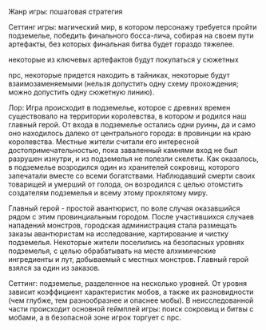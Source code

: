 Жанр игры: пошаговая стратегия

Сеттинг игры: магический мир, в котором персонажу требуется пройти подземелье, победить финального босса-лича, собирая на своем пути артефакты, без которых финальная битва будет гораздо тяжелее.

некоторые из ключевых артефактов будут покупаться у сюжетных 

npc, некоторые придется находить в тайниках, некоторые будут взаимозаменяемыми (нельзя допустить одну схему прохождения; можно допустить одну сюжетную линию).

Лор: Игра происходит в подземелье, которое с древних времен существовало на территории королевства, в котором и родился наш главный герой. От входа в подземелье остались одни руины, да и само оно находилось далеко от центрального города: в провинции на краю королевства. Местные жители считали его интересной достопримечательностью, пока заваленный камнями вход не был разрушен изнутри, и из подземелья не полезли скелеты. Как оказалось, в подземелье возродился один из хранителей сокровищ, которого запечатали вместе со всеми богатствами. Наблюдавший смерти своих товарищей и умерший от голода, он возродился с целью отомстить создателям подземелья и всему этому проклятому миру.

Главный герой - простой авантюрист, по воле случая оказавшийся рядом с этим провинциальным городом. После участившихся случаев нападений монстров, городская администрация стала размещать заказы авантюристам на исследование, картирование и чистку подземелья. Некоторые жители поселились на безопасных уровнях подземелья, с целью обрабатывать на месте алхимические ингредиенты и лут, добываемый с местных монстров. Главный герой взялся за один из заказов.

Сеттинг: подземелье, разделенное на несколько уровней. От уровня зависит коэффициент характеристик мобов, а также их разновидности (чем глубже, тем разнообразнее и опаснее мобы). В неисследованной части происходит основной геймплей игры: поиск сокровищ и битвы с мобами, а в безопасной зоне игрок торгует с npc.